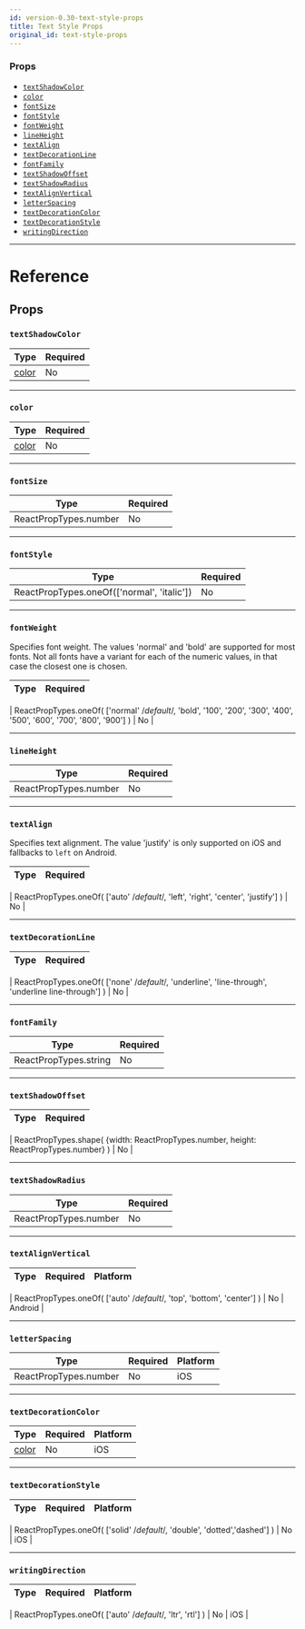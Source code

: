 ```yaml
---
id: version-0.30-text-style-props
title: Text Style Props
original_id: text-style-props
---
```


### Props

- [`textShadowColor`](text-style-props.md#textshadowcolor)
- [`color`](text-style-props.md#color)
- [`fontSize`](text-style-props.md#fontsize)
- [`fontStyle`](text-style-props.md#fontstyle)
- [`fontWeight`](text-style-props.md#fontweight)
- [`lineHeight`](text-style-props.md#lineheight)
- [`textAlign`](text-style-props.md#textalign)
- [`textDecorationLine`](text-style-props.md#textdecorationline)
- [`fontFamily`](text-style-props.md#fontfamily)
- [`textShadowOffset`](text-style-props.md#textshadowoffset)
- [`textShadowRadius`](text-style-props.md#textshadowradius)
- [`textAlignVertical`](text-style-props.md#textalignvertical)
- [`letterSpacing`](text-style-props.md#letterspacing)
- [`textDecorationColor`](text-style-props.md#textdecorationcolor)
- [`textDecorationStyle`](text-style-props.md#textdecorationstyle)
- [`writingDirection`](text-style-props.md#writingdirection)

---

# Reference

## Props

### `textShadowColor`

| Type               | Required |
| ------------------ | -------- |
| [color](colors.md) | No       |

---

### `color`

| Type               | Required |
| ------------------ | -------- |
| [color](colors.md) | No       |

---

### `fontSize`

| Type                  | Required |
| --------------------- | -------- |
| ReactPropTypes.number | No       |

---

### `fontStyle`

| Type                                       | Required |
| ------------------------------------------ | -------- |
| ReactPropTypes.oneOf(['normal', 'italic']) | No       |

---

### `fontWeight`

Specifies font weight. The values 'normal' and 'bold' are supported for most fonts. Not all fonts have a variant for each of the numeric values, in that case the closest one is chosen.

| Type | Required |
| ---- | -------- |


| ReactPropTypes.oneOf( ['normal' /*default*/, 'bold', '100', '200', '300', '400', '500', '600', '700', '800', '900'] ) | No |

---

### `lineHeight`

| Type                  | Required |
| --------------------- | -------- |
| ReactPropTypes.number | No       |

---

### `textAlign`

Specifies text alignment. The value 'justify' is only supported on iOS and fallbacks to `left` on Android.

| Type | Required |
| ---- | -------- |


| ReactPropTypes.oneOf( ['auto' /*default*/, 'left', 'right', 'center', 'justify'] ) | No |

---

### `textDecorationLine`

| Type | Required |
| ---- | -------- |


| ReactPropTypes.oneOf( ['none' /*default*/, 'underline', 'line-through', 'underline line-through'] ) | No |

---

### `fontFamily`

| Type                  | Required |
| --------------------- | -------- |
| ReactPropTypes.string | No       |

---

### `textShadowOffset`

| Type | Required |
| ---- | -------- |


| ReactPropTypes.shape( {width: ReactPropTypes.number, height: ReactPropTypes.number} ) | No |

---

### `textShadowRadius`

| Type                  | Required |
| --------------------- | -------- |
| ReactPropTypes.number | No       |

---

### `textAlignVertical`

| Type | Required | Platform |
| ---- | -------- | -------- |


| ReactPropTypes.oneOf( ['auto' /*default*/, 'top', 'bottom', 'center'] ) | No | Android |

---

### `letterSpacing`

| Type                  | Required | Platform |
| --------------------- | -------- | -------- |
| ReactPropTypes.number | No       | iOS      |

---

### `textDecorationColor`

| Type               | Required | Platform |
| ------------------ | -------- | -------- |
| [color](colors.md) | No       | iOS      |

---

### `textDecorationStyle`

| Type | Required | Platform |
| ---- | -------- | -------- |


| ReactPropTypes.oneOf( ['solid' /*default*/, 'double', 'dotted','dashed'] ) | No | iOS |

---

### `writingDirection`

| Type | Required | Platform |
| ---- | -------- | -------- |


| ReactPropTypes.oneOf( ['auto' /*default*/, 'ltr', 'rtl'] ) | No | iOS |

